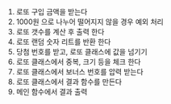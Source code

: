 1. 로또 구입 금액을 받는다
2. 1000원 으로 나누어 떨어지지 않을 경우 예외 처리
3. 로또 갯수를 계산 후 출력 한다
4. 로또 랜덤 숫자 리트를 반환 한다
5. 당첨 번호를 받고, 로또 클래스에 값을 넘기기
6. 로또 클래스에서 중복, 크기 등을 체크 한다
7. 로또 클래스에서 보너스 번호를 압력 받는다
8. 로또 클래스에서 결과 함수를 만든다
9. 메인 함수에서 결과 출력